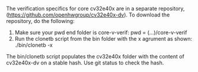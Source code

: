 The verification specifics for core cv32e40x are in a separate repository, (https://github.com/openhwgroup/cv32e40x-dv). To download the repository, do the following:

1) Make sure your pwd end folder is core-v-verif:
pwd = (...)/core-v-verif
2) Run the clonetb script from the bin folder with the x agrument as shown:
./bin/clonetb -x

The bin/clonetb script populates the cv32e40x folder with the content of cv32e40x-dv on a stable hash. Use git status to check the hash.
